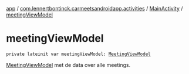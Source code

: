 [app](../../index.md) / [com.lennertbontinck.carmeetsandroidapp.activities](../index.md) / [MainActivity](index.md) / [meetingViewModel](./meeting-view-model.md)

# meetingViewModel

`private lateinit var meetingViewModel: `[`MeetingViewModel`](../../com.lennertbontinck.carmeetsandroidapp.viewmodels/-meeting-view-model/index.md)

[MeetingViewModel](../../com.lennertbontinck.carmeetsandroidapp.viewmodels/-meeting-view-model/index.md) met de data over alle meetings.

